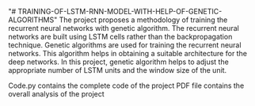 
"# TRAINING-OF-LSTM-RNN-MODEL-WITH-HELP-OF-GENETIC-ALGORITHMS" 
The project proposes a methodology of training the recurrent neural networks with genetic algorithm. The recurrent neural networks are built using LSTM cells rather than the backpropagation technique. Genetic algorithms are used for training the recurrent neural networks. This algorithm helps in obtaining a suitable architecture for the deep networks. In this project, genetic algorithm helps to adjust the appropriate number of LSTM units and the window size of the unit.

Code.py contains the complete code of the project
PDF file contains the overall analysis of the project
